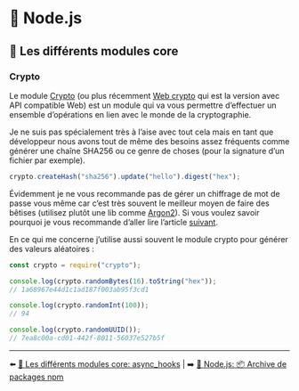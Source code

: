 # 🐢 Node.js

## 🌟 Les différents modules core

### Crypto

Le module [Crypto](https://nodejs.org/api/crypto.html) (ou plus récemment [Web crypto](https://nodejs.org/api/webcrypto.html) qui est la version avec API compatible Web) est un module qui va vous permettre d’effectuer un ensemble d’opérations en lien avec le monde de la cryptographie.

Je ne suis pas spécialement très à l’aise avec tout cela mais en tant que développeur nous avons tout de même des besoins assez fréquents comme générer une chaîne SHA256 ou ce genre de choses (pour la signature d’un fichier par exemple).

```js
crypto.createHash("sha256").update("hello").digest("hex");
```

Évidemment je ne vous recommande pas de gérer un chiffrage de mot de passe vous même car c’est très souvent le meilleur moyen de faire des bêtises (utilisez plutôt une lib comme [Argon2](https://github.com/ranisalt/node-argon2)). Si vous voulez savoir pourquoi je vous recommande d’aller lire l’article [suivant](https://medium.com/analytics-vidhya/password-hashing-pbkdf2-scrypt-bcrypt-and-argon2-e25aaf41598e).

En ce qui me concerne j’utilise aussi souvent le module crypto pour générer des valeurs aléatoires :

```js
const crypto = require("crypto");

console.log(crypto.randomBytes(16).toString("hex"));
// 1a68967e44d1c1ad187f003ab95f3cd1

console.log(crypto.randomInt(100));
// 94

console.log(crypto.randomUUID());
// 7ea8c00a-cd01-442f-8011-56037e527b5f
```

---

⬅️ [🌟 Les différents modules core: async_hooks](./async_hooks.md) |
➡️ [🐢 Node.js: 📦 Archive de packages npm](../archive-packages-npm.md)
